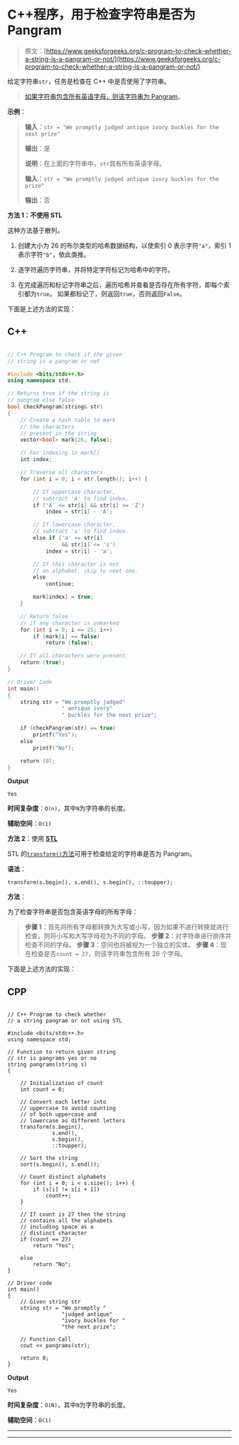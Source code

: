 # C++程序，用于检查字符串是否为 Pangram

> 原文：[https://www.geeksforgeeks.org/c-program-to-check-whether-a-string-is-a-pangram-or-not/](https://www.geeksforgeeks.org/c-program-to-check-whether-a-string-is-a-pangram-or-not/)

给定字符串`str`，任务是检查在 C++ 中是否使用了字符串。

> [如果字符串包含所有英语字母，则该字符串为 Pangram](https://www.geeksforgeeks.org/pangram-checking/)。

**示例**：

> **输入**：`str = "We promptly judged antique ivory buckles for the next prize"`
> 
> **输出**：是
> 
> **说明**：在上面的字符串中，`str`具有所有英语字母。
> 
> **输入**：`str = "We promptly judged antique ivory buckles for the prize"`
> 
> **输出**：否

**方法 1：不使用 STL**

这种方法基于散列。

1.  创建大小为 26 的布尔类型的哈希数据结构，以使索引 0 表示字符`"a"`，索引 1 表示字符`"b"`，依此类推。

2.  逐字符遍历字符串，并将特定字符标记为哈希中的字符。

3.  在完成遍历和标记字符串之后，遍历哈希并查看是否存在所有字符，即每个索引都为`true`。 如果都标记了，则返回`true`，否则返回`False`。

下面是上述方法的实现：

## C++

```cpp

// C++ Program to check if the given 
// string is a pangram or not 

#include <bits/stdc++.h> 
using namespace std; 

// Returns true if the string is 
// pangram else false 
bool checkPangram(string& str) 
{ 
    // Create a hash table to mark 
    // the characters 
    // present in the string 
    vector<bool> mark(26, false); 

    // For indexing in mark[] 
    int index; 

    // Traverse all characters 
    for (int i = 0; i < str.length(); i++) { 

        // If uppercase character, 
        // subtract 'A' to find index. 
        if ('A' <= str[i] && str[i] <= 'Z') 
            index = str[i] - 'A'; 

        // If lowercase character, 
        // subtract 'a' to find index. 
        else if ('a' <= str[i] 
                 && str[i] <= 'z') 
            index = str[i] - 'a'; 

        // If this character is not 
        // an alphabet, skip to next one. 
        else
            continue; 

        mark[index] = true; 
    } 

    // Return false 
    // if any character is unmarked 
    for (int i = 0; i <= 25; i++) 
        if (mark[i] == false) 
            return (false); 

    // If all characters were present 
    return (true); 
} 

// Driver Code 
int main() 
{ 
    string str = "We promptly judged"
                 " antique ivory"
                 " buckles for the next prize"; 

    if (checkPangram(str) == true) 
        printf("Yes"); 
    else
        printf("No"); 

    return (0); 
}

```

**Output**

```
Yes
```

**时间复杂度**：`O(n)`，其中`N`为字符串的长度。

**辅助空间**：`O(1)`

**方法 2**：使用 [**STL**](https://www.geeksforgeeks.org/the-c-standard-template-library-stl/)

STL 的[`transform()`方法](https://www.geeksforgeeks.org/transform-c-stl-perform-operation-elements/)可用于检查给定的字符串是否为 Pangram。

**语法**：

```
transform(s.begin(), s.end(), s.begin(), ::toupper);
```

**方法**：

为了检查字符串是否包含英语字母的所有字母：

> **步骤 1**：首先将所有字母都转换为大写或小写，因为如果不进行转换就进行检查，则将小写和大写字母视为不同的字母。
> **步骤 2**：对字符串进行排序并检查不同的字母。
> **步骤 3**：空间也将被视为一个独立的实体。
> **步骤 4**：现在检查是否`count = 27`，则该字符串包含所有 26 个字母。

下面是上述方法的实现：

## CPP

```

// C++ Program to check whether 
// a string pangram or not using STL 

#include <bits/stdc++.h> 
using namespace std; 

// Function to return given string 
// str is pangrams yes or no 
string pangrams(string s) 
{ 

    // Initialization of count 
    int count = 0; 

    // Convert each letter into 
    // uppercase to avoid counting 
    // of both uppercase and 
    // lowercase as different letters 
    transform(s.begin(), 
              s.end(), 
              s.begin(), 
              ::toupper); 

    // Sort the string 
    sort(s.begin(), s.end()); 

    // Count distinct alphabets 
    for (int i = 0; i < s.size(); i++) { 
        if (s[i] != s[i + 1]) 
            count++; 
    } 

    // If count is 27 then the string 
    // contains all the alphabets 
    // including space as a 
    // distinct character 
    if (count == 27) 
        return "Yes"; 

    else
        return "No"; 
} 

// Driver code 
int main() 
{ 
    // Given string str 
    string str = "We promptly "
                 "judged antique"
                 "ivory buckles for "
                 "the next prize"; 

    // Function Call 
    cout << pangrams(str); 

    return 0; 
}

```

**Output**

```
Yes
```

**时间复杂度**：`O(N)`，其中`N`为字符串的长度。

**辅助空间**：`O(1)`



* * *

* * *



